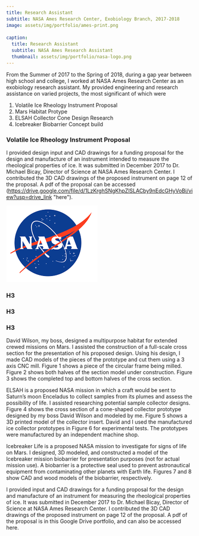 ```yaml
---
title: Research Assistant
subtitle: NASA Ames Research Center, Exobiology Branch, 2017-2018
image: assets/img/portfolio/ames-print.png

caption:
  title: Research Assistant
  subtitle: NASA Ames Research Assistant
  thumbnail: assets/img/portfolio/nasa-logo.png
---
```


From the Summer of 2017 to the Spring of 2018, during a gap year between high school and college, I worked at NASA Ames Research Center as an exobiology research assistant. My provided engineering and research assistance on varied projects, the most significant of which were
1. Volatile Ice Rheology Instrument Proposal
2. Mars Habitat Protype
3. ELSAH Collector Cone Design Research
4. Icebreaker Biobarrier Concept build 

### Volatile Ice Rheology Instrument Proposal
I provided design input and CAD drawings for a funding proposal for the design and manufacture of an instrument intended to measure the rheological properties of ice. It was submitted in December 2017 to Dr. Michael Bicay, Director of Science at NASA Ames Research Center. I contributed the 3D CAD drawings of the proposed instrument on page 12 of the proposal. A pdf of the proposal can be accessed (https://drive.google.com/file/d/1LzKrghSNgKhpZlSLACby9nEdcGHyVoBi/view?usp=drive_link "here").

![nasa_logo](assets/img/portfolio/nasa-logo.png)
### H3
### H3
### H3


David Wilson, my boss, designed a multipurpose habitat for extended crewed missions on Mars. I assisted the construction of a full-scale cross section for the presentation of his proposed design. Using his design, I made CAD models of the pieces of the prototype and cut them using a 3 axis CNC mill. Figure 1 shows a piece of the circular frame being milled. Figure 2 shows both halves of the section model under construction. Figure 3 shows the completed top and bottom halves of the cross section.

ELSAH is a proposed NASA mission in which a craft would be sent to Saturn’s moon Enceladus to collect samples from its plumes and assess the possibility of life. I assisted researching potential sample collector designs. Figure 4 shows the cross section of a cone-shaped collector prototype designed  by my boss David Wilson and modeled by me. Figure 5 shows a 3D printed model of the collector insert. David and I used the manufactured ice collector prototypes in Figure 6 for experimental tests. The prototypes were manufactured by an independent machine shop.

Icebreaker Life is a proposed NASA mission to investigate for signs of life on Mars. I designed, 3D modeled, and constructed a model of the Icebreaker mission biobarrier for presentation purposes (not for actual mission use). A biobarrier is a protective seal used to prevent astronautical equipment from contaminating other planets with Earth life. Figures 7 and 8 show CAD and wood models of the biobarrier, respectively.

I provided input and CAD drawings for a funding proposal for the design and manufacture of an instrument for measuring the rheological properties of ice. It was submitted in December 2017 to Dr. Michael Bicay, Director of Science at NASA Ames Research Center. I contributed the 3D CAD drawings of the proposed instrument on page 12 of the proposal.
A pdf of the proposal is in this Google Drive portfolio, and can also be accessed here.